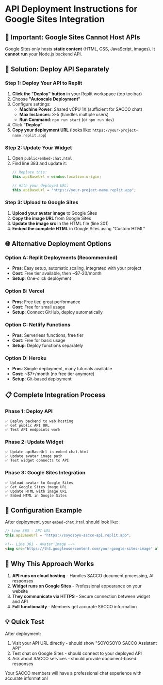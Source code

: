 # API Deployment Instructions for Google Sites Integration

## 🚨 **Important: Google Sites Cannot Host APIs**

Google Sites only hosts **static content** (HTML, CSS, JavaScript, images). It **cannot run** your Node.js backend API.

## 🎯 **Solution: Deploy API Separately**

### **Step 1: Deploy Your API to Replit**
1. **Click the "Deploy" button** in your Replit workspace (top toolbar)
2. Choose **"Autoscale Deployment"** 
3. Configure settings:
   - **Machine Power**: Shared vCPU 1X (sufficient for SACCO chat)
   - **Max Instances**: 3-5 (handles multiple users)
   - **Run Command**: `npm run start` (or `npm run dev`)
4. Click **"Deploy"**
5. **Copy your deployment URL** (looks like: `https://your-project-name.replit.app`)

### **Step 2: Update Your Widget**
1. Open `public/embed-chat.html`
2. Find line 383 and update it:
   ```javascript
   // Replace this:
   this.apiBaseUrl = window.location.origin;
   
   // With your deployed URL:
   this.apiBaseUrl = "https://your-project-name.replit.app";
   ```

### **Step 3: Upload to Google Sites**
1. **Upload your avatar image** to Google Sites
2. **Copy the image URL** from Google Sites
3. **Update the image src** in the HTML file (line 301)
4. **Embed the complete HTML** in Google Sites using "Custom HTML"

## 🌐 **Alternative Deployment Options**

### **Option A: Replit Deployments (Recommended)**
- **Pros**: Easy setup, automatic scaling, integrated with your project
- **Cost**: Free tier available, then ~$7-20/month
- **Setup**: One-click deployment

### **Option B: Vercel**
- **Pros**: Free tier, great performance
- **Cost**: Free for small usage
- **Setup**: Connect GitHub, deploy automatically

### **Option C: Netlify Functions**
- **Pros**: Serverless functions, free tier
- **Cost**: Free for basic usage
- **Setup**: Deploy functions separately

### **Option D: Heroku**
- **Pros**: Simple deployment, many tutorials available
- **Cost**: ~$7+/month (no free tier anymore)
- **Setup**: Git-based deployment

## 📋 **Complete Integration Process**

### **Phase 1: Deploy API**
```
✅ Deploy backend to web hosting
✅ Get public API URL
✅ Test API endpoints work
```

### **Phase 2: Update Widget**
```
✅ Update apiBaseUrl in embed-chat.html
✅ Update avatar image path
✅ Test widget connects to API
```

### **Phase 3: Google Sites Integration**
```
✅ Upload avatar to Google Sites
✅ Get Google Sites image URL
✅ Update HTML with image URL
✅ Embed HTML in Google Sites
```

## 🔧 **Configuration Example**

After deployment, your `embed-chat.html` should look like:

```javascript
// Line 383 - API URL
this.apiBaseUrl = "https://soyosoyo-sacco-api.replit.app";
```

```html
<!-- Line 301 - Avatar Image -->
<img src="https://lh3.googleusercontent.com/your-google-sites-image" alt="SOYOSOYO SACCO Assistant">
```

## 🎯 **Why This Approach Works**

1. **API runs on cloud hosting** - Handles SACCO document processing, AI responses
2. **Widget runs on Google Sites** - Professional appearance on your website
3. **They communicate via HTTPS** - Secure connection between widget and API
4. **Full functionality** - Members get accurate SACCO information

## 💡 **Quick Test**

After deployment:
1. Visit your API URL directly - should show "SOYOSOYO SACCO Assistant API"
2. Test chat on Google Sites - should connect to your deployed API
3. Ask about SACCO services - should provide document-based responses

Your SACCO members will have a professional chat experience with accurate information!